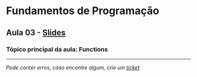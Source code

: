 # Fundamentos de Programação

## Aula 03 - [Slides](https://github.com/TiagoRG/uaveiro-leci/blob/master/1ano/1semestre/fp/slides/tp03-functions.pdf)

### Tópico principal da aula: Functions
---
*Pode conter erros, caso encontre algum, crie um* [*ticket*](https://github.com/TiagoRG/uaveiro-leci/issues/new)
